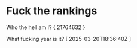 # Fuck the rankings

Who the hell am I?
{ 21764632 }

What fucking year is it?
[ 2025-03-20T18:36:40Z ]
